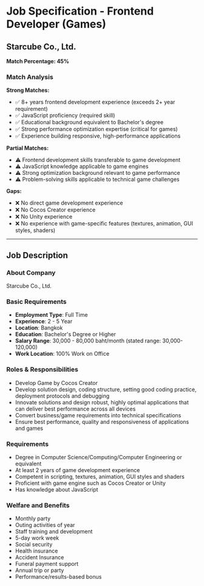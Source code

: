 # Job Specification - Frontend Developer (Games)
## Starcube Co., Ltd.

**Match Percentage: 45%**

### Match Analysis

**Strong Matches:**
- ✅ 8+ years frontend development experience (exceeds 2+ year requirement)
- ✅ JavaScript proficiency (required skill)
- ✅ Educational background equivalent to Bachelor's degree
- ✅ Strong performance optimization expertise (critical for games)
- ✅ Experience building responsive, high-performance applications

**Partial Matches:**
- ⚠️ Frontend development skills transferable to game development
- ⚠️ JavaScript knowledge applicable to game engines
- ⚠️ Strong optimization background relevant to game performance
- ⚠️ Problem-solving skills applicable to technical game challenges

**Gaps:**
- ❌ No direct game development experience
- ❌ No Cocos Creator experience
- ❌ No Unity experience
- ❌ No experience with game-specific features (textures, animation, GUI styles, shaders)

---

## Job Description

### About Company
Starcube Co., Ltd.

### Basic Requirements
- **Employment Type**: Full Time
- **Experience**: 2 - 5 Year
- **Location**: Bangkok
- **Education**: Bachelor's Degree or Higher
- **Salary Range**: 30,000 - 80,000 baht/month (stated range: 30,000-120,000)
- **Work Location**: 100% Work on Office

### Roles & Responsibilities

- Develop Game by Cocos Creator
- Develop solution design, coding structure, setting good coding practice, deployment protocols and debugging
- Innovate solutions and design robust, highly optimal applications that can deliver best performance across all devices
- Convert business/game requirements into technical specifications
- Ensure best performance, quality and responsiveness of applications and games

### Requirements

- Degree in Computer Science/Computing/Computer Engineering or equivalent
- At least 2 years of game development experience
- Competent in scripting, textures, animation, GUI styles and shaders
- Proficient with game engine such as Cocos Creator or Unity
- Has knowledge about JavaScript

### Welfare and Benefits

- Monthly party
- Outing activities of year
- Staff training and development
- 5-day work week
- Social security
- Health insurance
- Accident Insurance
- Funeral payment support
- Annual trip or party
- Performance/results-based bonus
